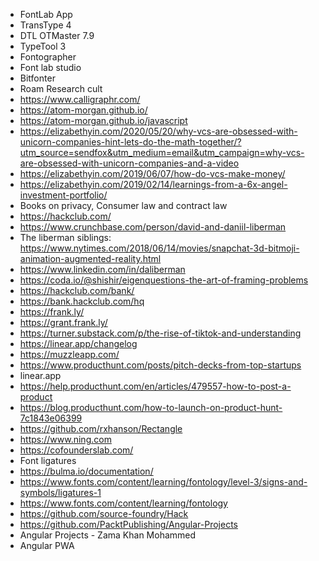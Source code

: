 - FontLab App
- TransType 4
- DTL OTMaster 7.9
- TypeTool 3
- Fontographer
- Font lab studio
- Bitfonter
- Roam Research cult 
- https://www.calligraphr.com/
- https://atom-morgan.github.io/
- https://atom-morgan.github.io/javascript
- https://elizabethyin.com/2020/05/20/why-vcs-are-obsessed-with-unicorn-companies-hint-lets-do-the-math-together/?utm_source=sendfox&utm_medium=email&utm_campaign=why-vcs-are-obsessed-with-unicorn-companies-and-a-video
- https://elizabethyin.com/2019/06/07/how-do-vcs-make-money/
- https://elizabethyin.com/2019/02/14/learnings-from-a-6x-angel-investment-portfolio/
- Books on privacy, Consumer law and contract law
- https://hackclub.com/
- https://www.crunchbase.com/person/david-and-daniil-liberman
- The liberman siblings: https://www.nytimes.com/2018/06/14/movies/snapchat-3d-bitmoji-animation-augmented-reality.html
- https://www.linkedin.com/in/daliberman
- https://coda.io/@shishir/eigenquestions-the-art-of-framing-problems
- https://hackclub.com/bank/
- https://bank.hackclub.com/hq
- https://frank.ly/
- https://grant.frank.ly/
- https://turner.substack.com/p/the-rise-of-tiktok-and-understanding
- https://linear.app/changelog
- https://muzzleapp.com/
- https://www.producthunt.com/posts/pitch-decks-from-top-startups
- linear.app
- https://help.producthunt.com/en/articles/479557-how-to-post-a-product
- https://blog.producthunt.com/how-to-launch-on-product-hunt-7c1843e06399
- https://github.com/rxhanson/Rectangle
- https://www.ning.com
- https://cofounderslab.com/
- Font ligatures
- https://bulma.io/documentation/
- https://www.fonts.com/content/learning/fontology/level-3/signs-and-symbols/ligatures-1
- https://www.fonts.com/content/learning/fontology
- https://github.com/source-foundry/Hack
- https://github.com/PacktPublishing/Angular-Projects
- Angular Projects - Zama Khan Mohammed
- Angular PWA
